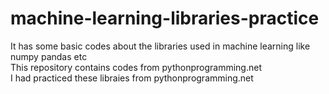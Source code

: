 # machine-learning-libraries-practice
It has some basic codes about the libraries used in machine learning like numpy pandas etc  
This repository contains codes from pythonprogramming.net  
I had practiced these libraies from pythonprogramming.net  

